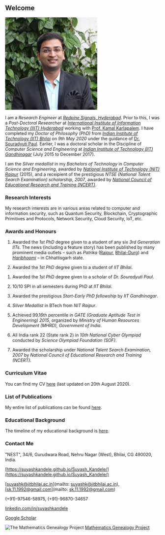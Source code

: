 <!--- load your font awesome icons for Font Awesome 5 --->
<link rel="stylesheet" href="https://maxcdn.bootstrapcdn.com/font-awesome/4.7.0/css/font-awesome.min.css">
<!--- load the theme js script after markdown-editor.min.js --->
<!--- <script src="/path/to/js/themes/fa5/theme.js"></script> --->
<link rel="stylesheet" href="https://cdn.rawgit.com/jpswalsh/academicons/master/css/academicons.min.css">

## Welcome

![Image](/Photo-Suyash300.jpg)

I am a _Research Engineer_ at [_Redpine Signals, Hyderabad_](https://www.redpinesignals.com/). Prior to this, I was a _Post-Doctoral Researcher_ at [_International Institute of Information Technology (IIIT) Hyderabad_](https://www.iiit.ac.in/) working with [Prof. Kamal Karlapalem](https://www.iiit.ac.in/people/faculty/kamal/). I have completed my _Doctor of Philosophy (PhD)_ from [_Indian Institute of Technology (IIT) Bhilai_](https://www.iitbhilai.ac.in/) on _9th May 2020_ under the guidance of [Dr. Souradyuti Paul](http://souradyuti.com/). Earlier, I was a doctoral scholar in the Discipline of _Computer Science and Engineering_ at [_Indian Institute of Technology (IIT) Gandhinagar_](https://www.iitgn.ac.in/) (July 2015 to December 2017).

I am the _Silver medallist_ in my _Bachelors of Technology_ in _Computer Science and Engineering_, awarded by [_National Institute of Technology (NIT) Raipur_](http://www.nitrr.ac.in/) (2015), and a receipient of the prestigious _NTSE (National Talent Search Examination) scholarship, 2007_, awarded by [_National Council of Educational Research and Training (NCERT)_](http://ncert.nic.in/).

### Research Interests

My research interests are in various areas related to computer and information security, such as Quantum Security, Blockchain, Cryptographic Primitives and Protocols, Network Security, Cloud Security, IoT, etc.

### Awards and Honours

1. Awarded the _1st PhD_ degree given to a student of any six _3rd Generation IITs_. The news (including a feature story) has been published by many prominent media outlets – such as _Patrika_ ([Raipur](Raipur-Patrika-13-May-2020.jpg), [Bhilai-Durg](Bhilai-Durg-Patrika-13-May-2020.jpg)) and [_Haribhoomi_](Bhilai-Haribhoomi-12-May-2020.png) – in Chhattisgarh state.

1. Awarded the _1st PhD_ degree given to a student of _IIT Bhilai_. [<i class="fa fa-globe"></i>](https://www.iitbhilai.ac.in/) [<i class="fa fa-file-pdfO"></i>](IIT_Bhilai_Main_Page.pdf)


<!--- \faFilePdfO --->

1. Awarded the _1st PhD_ degree given to a scholar of _Dr. Souradyuti Paul_. [<i class="fa fa-globe"></i>](https://www.mathgenealogy.org/id.php?id=262537)

1. 10/10 SPI in all semesters during PhD at _IIT Bhilai_.

1. Awarded the prestigious _Start-Early PhD fellowship_ by _IIT Gandhinagar_.

1. _Silver Medallist_ in BTech from _NIT Raipur_.

1. Achieved 99.16th percentile in _GATE (Graduate Aptitude Test in Engineering) 2015_, organized by _Ministry of Human Resources Development (MHRD), Government of India_.

1. All India rank 22 (State rank 2) in _10th National Cyber Olympiad_ conducted by _Science Olympiad Foundation (SOF)_.

1. Awarded the scholarship under _National Talent Search Examination, 2007_ by _National Council of Educational Research and Training (NCERT)_.

### Curriculum Vitae

You can find my CV [here](CV-2020-08-20.pdf) (last updated on 20th August 2020).

### List of Publications

My entire list of publications can be found [here](publications).

### Educational Background

The timeline of my educational background is [here](education).

<!--- ### My hobbies --->

<!--- [here](hobbies). --->

### Contact Me

<i class="fa fa-home"></i> "NEST", 34/6, Gurudwara Road, Nehru Nagar (West), Bhilai, CG 490020, India.

<i class="fa fa-globe"></i> [https://suyashkandele.github.io/Suyash_Kandele/](https://suyashkandele.github.io/Suyash_Kandele/)

<i class="fa fa-envelope-square"></i> [suyashk@iitbhilai.ac.in](mailto: suyashk@iitbhilai.ac.in), [sk.11.1992@gmail.com](mailto: sk.11.1992@gmail.com)

<i class="fa fa-mobile"></i> (+91)-97546-58975, (+91)-96870-34657

<i class="fa fa-linkedin-square"></i> [linkedin.com/in/suyashkandele](https://linkedin.com/in/suyashkandele)

<i class="ai ai-google-scholar-square"></i> [Google Scholar](https://scholar.google.com/citations?user=qQxlLMsAAAAJ&hl=en)

<img src="http://www.genealogy.math.ndsu.nodak.edu/img/treebutton.gif" width="20" height="21" alt="The Mathematics Genealogy Project" style="border: 0" /> [Mathematics Genealogy Project](https://www.mathgenealogy.org/id.php?id=262537)

<!--- ![Email](/Icon-Mail20.png) [suyashk@iitbhilai.ac.in](mailto: suyashk@iitbhilai.ac.in), [sk.11.1992@gmail.com](mailto: sk.11.1992@gmail.com) --->

<!--- ![LinkedIn](/Icon-LinkedIn20.png) [https://linkedin.com/in/suyashkandele](https://linkedin.com/in/suyashkandele) --->

<!--- ![Address](/Icon-Home20.png) "NEST", 34/6, Gurudwara Road, Nehru Nagar (West), Bhilai, CG 490020, India. --->

<!--- ![Phone No.](/Icon-Phone20.png) (+91)-97546-58975, (+91)-96870-34657 --->

<!--- ![Website](/Icon-Web20.png) [https://suyashkandele.github.io/Suyash_Kandele/](https://suyashkandele.github.io/Suyash_Kandele/) --->
